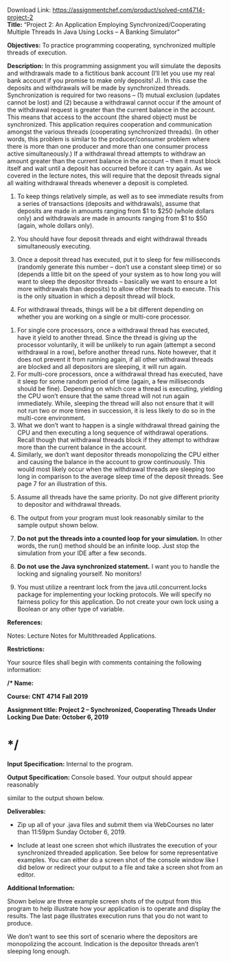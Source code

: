 Download Link: https://assignmentchef.com/product/solved-cnt4714-project-2
<br>
<strong> </strong><strong>Title:</strong>  “Project 2:  An Application Employing Synchronized/Cooperating Multiple Threads In Java Using Locks – A Banking Simulator”

<strong>Objectives:</strong>  To practice programming cooperating, synchronized multiple threads of execution.

<strong>Description:</strong>  In this programming assignment you will simulate the deposits and withdrawals made to a fictitious bank account (I’ll let you use my real bank account if you promise to make only deposits! J).  In this case the deposits and withdrawals will be made by synchronized threads.  Synchronization is required for two reasons – (1) mutual exclusion (updates cannot be lost) and (2) because a withdrawal cannot occur if the amount of the withdrawal request is greater than the current balance in the account.  This means that access to the account (the shared object) must be synchronized.  This application requires cooperation and communication amongst the various threads (cooperating synchronized threads).  (In other words, this problem is similar to the producer/consumer problem where there is more than one producer and more than one consumer process active simultaneously.)  If a withdrawal thread attempts to withdraw an amount greater than the current balance in the account – then it must block itself and wait until a deposit has occurred before it can try again.  As we covered in the lecture notes, this will require that the deposit threads signal all waiting withdrawal threads whenever a deposit is completed.




<ol>

 <li>To keep things relatively simple, as well as to see immediate results from a series of transactions (deposits and withdrawals), assume that deposits are made in amounts ranging from $1 to $250 (whole dollars only) and withdrawals are made in amounts ranging from $1 to $50 (again, whole dollars only).</li>

</ol>




<ol start="2">

 <li>You should have four deposit threads and eight withdrawal threads simultaneously executing.</li>

</ol>




<ol start="3">

 <li>Once a deposit thread has executed, put it to sleep for few milliseconds (randomly generate this number – don’t use a constant sleep time) or so (depends a little bit on the speed of your system as to how long you will want to sleep the depositor threads – basically we want to ensure a lot more withdrawals than deposits) to allow other threads to execute. This is the only situation in which a deposit thread will block.</li>

</ol>




<ol start="4">

 <li>For withdrawal threads, things will be a bit different depending on whether you are working on a single or multi-core processor.</li>

</ol>




<ol>

 <li>For single core processors, once a withdrawal thread has executed, have it yield to another thread. Since the thread is giving up the processor voluntarily, it will be unlikely to run again (attempt a second withdrawal in a row), before another thread runs.  Note however, that it does not prevent it from running again, if all other withdrawal threads are blocked and all depositors are sleeping, it will run again.</li>

 <li>For multi-core processors, once a withdrawal thread has executed, have it sleep for some random period of time (again, a few milliseconds should be fine). Depending on which core a thread is executing, yielding the CPU won’t ensure that the same thread will not run again immediately.  While, sleeping the thread will also not ensure that it will not run two or more times in succession, it is less likely to do so in the multi-core environment.</li>

 <li>What we don’t want to happen is a single withdrawal thread gaining the CPU and then executing a long sequence of withdrawal operations. Recall though that withdrawal threads block if they attempt to withdraw more than the current balance in the account.</li>

 <li>Similarly, we don’t want depositor threads monopolizing the CPU either and causing the balance in the account to grow continuously. This would most likely occur when the withdrawal threads are sleeping too long in comparison to the average sleep time of the deposit threads.  See page 7 for an illustration of this.</li>

</ol>




<ol start="5">

 <li>Assume all threads have the same priority. Do not give different priority to depositor and withdrawal threads.</li>

</ol>




<ol start="6">

 <li>The output from your program must look reasonably similar to the sample output shown below.</li>

</ol>




<ol start="7">

 <li><strong>Do not</strong> <strong>put the threads into a counted loop for your simulation.</strong> In other words, the run() method should be an infinite loop.  Just stop the simulation from your IDE after a few seconds.</li>

</ol>




<ol start="8">

 <li><strong>Do not</strong> <strong>use the Java synchronized statement.</strong> I want you to handle the locking and signaling yourself.  No monitors!</li>

</ol>




<ol start="9">

 <li>You must utilize a reentrant lock from the java.util.concurrent.locks package for implementing your locking protocols. We will specify no fairness policy for this application. Do not create your own lock using a Boolean or any other type of variable.</li>

</ol>




<strong> </strong>

<strong>References:  </strong>

Notes:  Lecture Notes for Multithreaded Applications.




<strong>Restrictions: </strong>

Your source files shall begin with comments containing the following information:

<strong> </strong>

<strong>/*  Name:   </strong>

<strong>     Course: CNT 4714 Fall 2019 </strong>

<strong>     Assignment title: Project 2 – Synchronized, Cooperating Threads Under Locking      Due Date: October 6, 2019 </strong>

<h1>*/</h1>

<strong>Input Specification:</strong>  Internal to the program.




<strong>Output Specification:  </strong>Console based.  Your output should appear reasonably

similar to the output shown below.




<strong>Deliverables: </strong>

<ul>

 <li>Zip up all of your .java files and submit them via WebCourses no later than 11:59pm Sunday October 6, 2019.</li>

</ul>




<ul>

 <li>Include at least one screen shot which illustrates the execution of your synchronized threaded application. See below for some representative examples.  You can either do a screen shot of the console window like I did below or redirect your output to a file and take a screen shot from an editor.</li>

</ul>




<strong>Additional Information:</strong>




Shown below are three example screen shots of the output from this program to help illustrate how your application is to operate and display the results.  The last page illustrates execution runs that you do not want to produce.

We don’t want to see this sort of scenario where the depositors are monopolizing the account.  Indication is the depositor threads aren’t sleeping long enough.